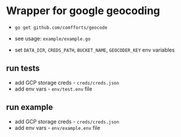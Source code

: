 # Wrapper for google geocoding

- `go get github.com/comfforts/geocode`
- see usage: `example/example.go`

- set `DATA_DIR`, `CREDS_PATH`, `BUCKET_NAME`, `GEOCODER_KEY` env variables

## run tests
- add GCP storage creds - `creds/creds.json`
- add env vars - `env/test.env` file

## run example
- add GCP storage creds - `creds/creds.json`
- add env vars - `env/example.env` file